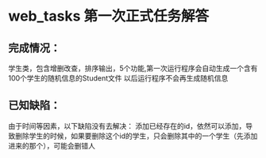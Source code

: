 # web_tasks 第一次正式任务解答

## 完成情况：
学生类，包含增删改查，排序输出，5个功能,第一次运行程序会自动生成一个含有100个学生的随机信息的Student文件
以后运行程序不会再生成随机信息

## 已知缺陷：
由于时间等因素，以下缺陷没有去解决：
添加已经存在的id，依然可以添加，导致删除学生的时候，如果要删除这个id的学生，只会删除其中的一个学生（先添加进来的那个），可能会删错人
